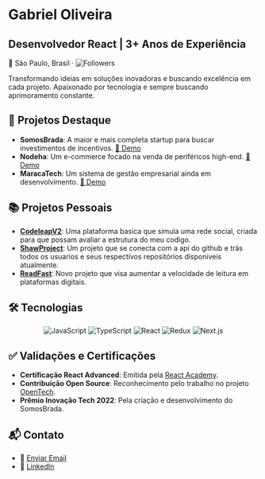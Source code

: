 # Gabriel Oliveira
## Desenvolvedor React | 3+ Anos de Experiência

📍 São Paulo, Brasil · ![Followers](https://img.shields.io/github/followers/GabrielMeneze?style=social)

Transformando ideias em soluções inovadoras e buscando excelência em cada projeto. Apaixonado por tecnologia e sempre buscando aprimoramento constante.

## 🌱 Projetos Destaque
- **SomosBrada**: A maior e mais completa startup para buscar investimentos de incentivos. [🚀 Demo](https://somosbrada.com.br/)
- **Nodeha**: Um e-commerce focado na venda de periféricos high-end. [🚀 Demo](https://nodeha.com.br/)
- **MaracaTech**: Um sistema de gestão empresarial ainda em desenvolvimento. [🚀 Demo](https://maracatech.com)

## 📚 Projetos Pessoais
- **[CodeleapV2](https://github.com/GabrielMeneze/CodeleapV2)**: Uma plataforma basica que simula uma rede social, criada para que possam avaliar a estrutura do meu codigo.
- **[ShawProject](https://github.com/GabrielMeneze/shawproject)**: Um projeto que se conecta com a api do github e trás todos os usuarios e seus respectivos repositórios disponiveis atualmente.
- **[ReadFast](https://github.com/GabrielMeneze/ReadFast)**: Novo projeto que visa aumentar a velocidade de leitura em plataformas digitais.

## 🛠 Tecnologias
<div align="center">

![JavaScript](https://img.shields.io/badge/-JavaScript-F7DF1E?style=for-the-badge&logo=javascript&logoColor=black)
![TypeScript](https://img.shields.io/badge/-TypeScript-007ACC?style=for-the-badge&logo=typescript&logoColor=white)
![React](https://img.shields.io/badge/-React-61DAFB?style=for-the-badge&logo=react&logoColor=white)
![Redux](https://img.shields.io/badge/-Redux-764ABC?style=for-the-badge&logo=redux&logoColor=white)
![Next.js](https://img.shields.io/badge/-Next.js-000000?style=for-the-badge&logo=next.js&logoColor=white)

</div>

## ✅ Validações e Certificações
- **Certificação React Advanced**: Emitida pela [React Academy](#).
- **Contribuição Open Source**: Reconhecimento pelo trabalho no projeto [OpenTech](#).
- **Prêmio Inovação Tech 2022**: Pela criação e desenvolvimento do SomosBrada.

## 📬 Contato
- 📧 [Enviar Email](mailto:gabriel.menezesdev@gmail.com)
- 💼 [LinkedIn](https://www.linkedin.com/in/gabriel-oliveira-menezes-26bb101b5/)

